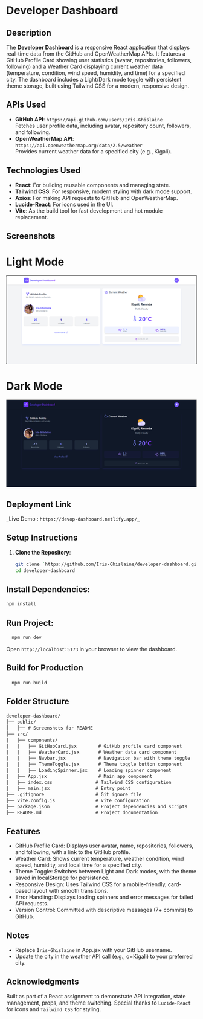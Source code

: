 # Developer Dashboard

## Description

The **Developer Dashboard** is a responsive React application that displays real-time data from the GitHub and OpenWeatherMap APIs. It features a GitHub Profile Card showing user statistics (avatar, repositories, followers, following) and a Weather Card displaying current weather data (temperature, condition, wind speed, humidity, and time) for a specified city. The dashboard includes a Light/Dark mode toggle with persistent theme storage, built using Tailwind CSS for a modern, responsive design.

## APIs Used

- **GitHub API**: `https://api.github.com/users/Iris-Ghislaine`  
  Fetches user profile data, including avatar, repository count, followers, and following.
- **OpenWeatherMap API**: `https://api.openweathermap.org/data/2.5/weather`  
  Provides current weather data for a specified city (e.g., Kigali).

## Technologies Used

- **React**: For building reusable components and managing state.
- **Tailwind CSS**: For responsive, modern styling with dark mode support.
- **Axios**: For making API requests to GitHub and OpenWeatherMap.
- **Lucide-React**: For icons used in the UI.
- **Vite**: As the build tool for fast development and hot module replacement.

## Screenshots

# Light Mode

![alt text](public/LightMode.png)

# Dark Mode

![alt text](public/Darkmode.png)

## Deployment Link

_Live Demo : `https://devop-dashboard.netlify.app/_`

## Setup Instructions

1. **Clone the Repository**:
   ```bash
   git clone `https://github.com/Iris-Ghislaine/developer-dashboard.git`
   cd developer-dashboard
   ```

## Install Dependencies:

```bash
npm install
```

## Run Project:

```bash
  npm run dev
```
Open `http://localhost:5173` in your browser to view the dashboard.

## Build for Production

```bash
  npm run build
```
## Folder Structure
```
developer-dashboard/
├── public/
│   ├── # Screenshots for README
├── src/
│   ├── components/
│   │   ├── GitHubCard.jsx        # GitHub profile card component
│   │   ├── WeatherCard.jsx       # Weather data card component
│   │   ├── Navbar.jsx            # Navigation bar with theme toggle
│   │   ├── ThemeToggle.jsx       # Theme toggle button component
│   │   ├── LoadingSpinner.jsx    # Loading spinner component
│   ├── App.jsx                   # Main app component
│   ├── index.css                # Tailwind CSS configuration
│   ├── main.jsx                 # Entry point
├── .gitignore                   # Git ignore file
├── vite.config.js               # Vite configuration
├── package.json                 # Project dependencies and scripts
├── README.md                    # Project documentation
```
## Features

- GitHub Profile Card: Displays user avatar, name, repositories, followers, and following, with a link to the GitHub profile.
- Weather Card: Shows current temperature, weather condition, wind speed, humidity, and local time for a specified city.
- Theme Toggle: Switches between Light and Dark modes, with the theme saved in localStorage for persistence.
- Responsive Design: Uses Tailwind CSS for a mobile-friendly, card-based layout with smooth transitions.
- Error Handling: Displays loading spinners and error messages for failed API requests.
- Version Control: Committed with descriptive messages (7+ commits) to GitHub.

## Notes

- Replace `Iris-Ghislaine` in App.jsx with your GitHub username.
- Update the city in the weather API call (e.g., q=Kigali) to your preferred city.

## Acknowledgments
Built as part of a React assignment to demonstrate API integration, state management, props, and theme switching. Special thanks to `Lucide-React` for icons and `Tailwind CSS` for styling.